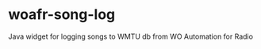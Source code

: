 woafr-song-log
==============

Java widget for logging songs to WMTU db from WO Automation for Radio
